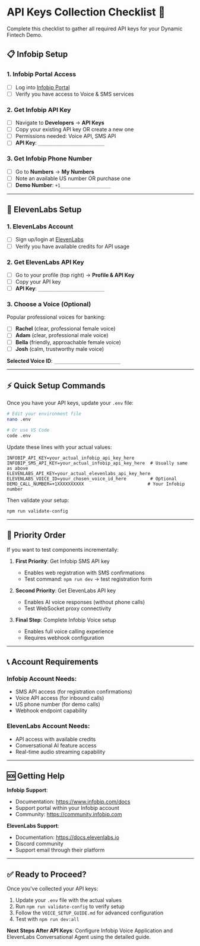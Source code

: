 # API Keys Collection Checklist 🔑

Complete this checklist to gather all required API keys for your Dynamic Fintech Demo.

## 📋 Infobip Setup

### 1. Infobip Portal Access
- [ ] Log into [Infobip Portal](https://portal.infobip.com)
- [ ] Verify you have access to Voice & SMS services

### 2. Get Infobip API Key
- [ ] Navigate to **Developers** → **API Keys**
- [ ] Copy your existing API key OR create a new one
- [ ] Permissions needed: Voice API, SMS API
- [ ] **API Key**: `_________________________`

### 3. Get Infobip Phone Number
- [ ] Go to **Numbers** → **My Numbers**
- [ ] Note an available US number OR purchase one
- [ ] **Demo Number**: `+1___________________`

---

## 🤖 ElevenLabs Setup

### 1. ElevenLabs Account
- [ ] Sign up/login at [ElevenLabs](https://elevenlabs.io)
- [ ] Verify you have available credits for API usage

### 2. Get ElevenLabs API Key
- [ ] Go to your profile (top right) → **Profile & API Key**
- [ ] Copy your API key
- [ ] **API Key**: `_________________________`

### 3. Choose a Voice (Optional)
Popular professional voices for banking:
- [ ] **Rachel** (clear, professional female voice)
- [ ] **Adam** (clear, professional male voice) 
- [ ] **Bella** (friendly, approachable female voice)
- [ ] **Josh** (calm, trustworthy male voice)

**Selected Voice ID**: `_________________________`

---

## ⚡ Quick Setup Commands

Once you have your API keys, update your `.env` file:

```bash
# Edit your environment file
nano .env

# Or use VS Code
code .env
```

Update these lines with your actual values:
```env
INFOBIP_API_KEY=your_actual_infobip_api_key_here
INFOBIP_SMS_API_KEY=your_actual_infobip_api_key_here  # Usually same as above
ELEVENLABS_API_KEY=your_actual_elevenlabs_api_key_here
ELEVENLABS_VOICE_ID=your_chosen_voice_id_here         # Optional
DEMO_CALL_NUMBER=+1XXXXXXXXXX                        # Your Infobip number
```

Then validate your setup:
```bash
npm run validate-config
```

---

## 🎯 Priority Order

If you want to test components incrementally:

1. **First Priority**: Get Infobip SMS API key
   - Enables web registration with SMS confirmations
   - Test command: `npm run dev` → test registration form

2. **Second Priority**: Get ElevenLabs API key
   - Enables AI voice responses (without phone calls)
   - Test WebSocket proxy connectivity

3. **Final Step**: Complete Infobip Voice setup
   - Enables full voice calling experience
   - Requires webhook configuration

---

## 📞 Account Requirements

### Infobip Account Needs:
- SMS API access (for registration confirmations)
- Voice API access (for inbound calls)
- US phone number (for demo calls)
- Webhook endpoint capability

### ElevenLabs Account Needs:
- API access with available credits
- Conversational AI feature access
- Real-time audio streaming capability

---

## 🆘 Getting Help

**Infobip Support**:
- Documentation: https://www.infobip.com/docs
- Support portal within your Infobip account
- Community: https://community.infobip.com

**ElevenLabs Support**:
- Documentation: https://docs.elevenlabs.io
- Discord community
- Support email through their platform

---

## ✅ Ready to Proceed?

Once you've collected your API keys:

1. Update your `.env` file with the actual values
2. Run `npm run validate-config` to verify setup
3. Follow the `VOICE_SETUP_GUIDE.md` for advanced configuration
4. Test with `npm run dev:all`

**Next Steps After API Keys**: Configure Infobip Voice Application and ElevenLabs Conversational Agent using the detailed guide.